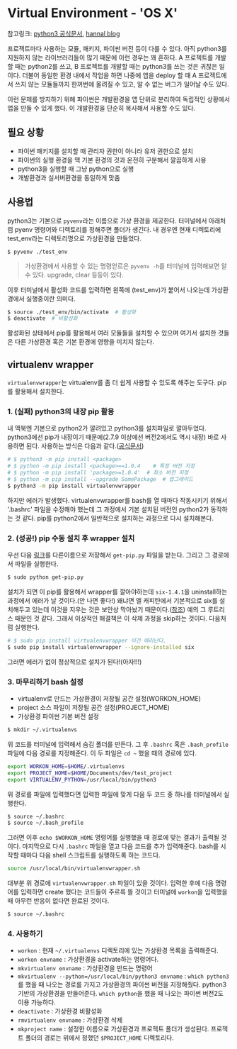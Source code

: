 # Virtual Environment - 'OS X'

참고링크: [python3 공식문서](https://docs.python.org/3/library/venv.html), [hannal blog](http://blog.hannal.com/2014/8/start_with_django_webframework_02/)

프로젝트마다 사용하는 모듈, 패키지, 파이썬 버전 등이 다를 수 있다. 아직 python3를 지원하지 않는 라이브러리들이 많기 때문에 이런 경우는 꽤 흔하다. A 프로젝트를 개발할 때는 python2를 쓰고, B 프로젝트를 개발할 때는 python3를 쓰는 것은 귀찮은 일이다. 더불어 동일한 환경 내에서 작업을 하면 나중에 앱을 deploy 할 때 A 프로젝트에서 쓰지 않는 모듈들까지 한꺼번에 올려질 수 있고, 알 수 없는 버그가 일어날 수도 있다.

이런 문제를 방지하기 위해 파이썬은 개발환경을 앱 단위로 분리하여 독립적인 상황에서 앱을 만들 수 있게 했다. 이 개발환경을 단순히 복사해서 사용할 수도 있다.

## 필요 상황

- 파이썬 패키지를 설치할 때 관리자 권한이 아니라 유저 권한으로 설치
- 파이썬의 실행 환경을 맥 기본 환경의 것과 온전히 구분해서 깔끔하게 사용
- python3을 실행할 때 그냥 python으로 실행
- 개발환경과 실서버환경을 동일하게 맞춤

## 사용법

python3는 기본으로 `pyvenv`라는 이름으로 가상 환경을 제공한다. 터미널에서 아래처럼 pyenv 명령어와 디렉토리를 정해주면 폴더가 생긴다. 내 경우엔 현재 디렉토리에 test_env라는 디렉토리명으로 가상환경을 만들었다.

```
$ pyvenv ./test_env
```

> 가상환경에서 사용할 수 있는 명령얻르은 `pyvenv -h`를 터미널에 입력해보면 알 수 있다. upgrade, clear 등등이 있다.

이후 터미널에서 활성화 코드를 입력하면 왼쪽에 (test_env)가 붙어서 나오는데 가상환경에서 실행중이란 의미다.

```bash
$ source ./test_env/bin/activate  # 활성화
$ deactivate  # 비활성화
```

활성화된 상태에서 pip를 활용해서 여러 모듈들을 설치할 수 있으며 여기서 설치한 것들은 다른 가상환경 혹은 기본 환경에 영향을 미치지 않는다.

## virtualenv wrapper

`virtualenvwrapper`는 virtualenv를 좀 더 쉽게 사용할 수 있도록 해주는 도구다. pip를 활용해서 설치한다.

### 1. (실패) python3의 내장 pip 활용

내 맥북엔 기본으로 python2가 깔려있고 python3를 설치파일로 깔아두었다. python3에선 pip가 내장이기 때문에(2.7.9 이상에선 버전2에서도 역시 내장) 바로 사용하면 된다. 사용하는 방식은 다음과 같다.([공식문서](https://docs.python.org/3/installing/))

```bash
# $ python3 -m pip install <package>
# $ python -m pip install <package>==1.0.4    # 특정 버전 지정
# $ python -m pip install 'package>=1.0.4'  # 최소 버전 지정
# $ python -m pip install --upgrade SomePackage  # 업그레이드
$ python3 -m pip install virtualenvwrapper
```

하지만 에러가 발생했다. virtualenvwrapper를 bash를 열 때마다 작동시키기 위해서 '.bashrc' 파일을 수정해야 했는데 그 과정에서 기본 설치된 버전인 python2가 동작하는 것 같다. pip를 python2에서 일반적으로 설치하는 과정으로 다시 설치해본다.

### 2. (성공!) pip 수동 설치 후 wrapper 설치

우선 다음 [링크](https://bootstrap.pypa.io/get-pip.py)를 다른이름으로 저장해서 `get-pip.py` 파일을 받는다. 그리고 그 경로에서 파일을 실행한다.

```bash
$ sudo python get-pip.py
```

설치가 되면 이 pip를 활용해서 wrapper를 깔아야하는데 `six-1.4.1`을 uninstall하는 과정에서 에러가 날 것이다.(안 나면 좋다!) 왜냐면 엘 캐피탄에서 기본적으로 six를 설치해두고 있는데 이것을 지우는 것은 보안상 막아놨기 때문이다.([참조](https://github.com/pypa/pip/issues/3165)) 예의 그 루트리스 때문인 것 같다. 그래서 이상적인 해결책은 이 삭제 과정을 skip하는 것이다. 다음처럼 실행한다.

```bash
# $ sudo pip install virtualenvwrapper 이건 에러난다.
$ sudo pip install virtualenvwrapper --ignore-installed six
```

그러면 에러가 없이 정상적으로 설치가 된다!(아자!!!)

### 3. 마무리하기 bash 설정

- virtualenv로 만드는 가상환경이 저장될 공간 설정(WORKON_HOME)
- project 소스 파일이 저장될 공간 설정(PROJECT_HOME)
- 가상환경 파이썬 기본 버전 설정

```bash
$ mkdir ~/.virtualenvs
```

위 코드를 터미널에 입력해서 숨김 폴더를 만든다.  그 후 `.bashrc` 혹은 `.bash_profile` 파일에 다음 경로를 지정해준다. 이 두 파일은 `cd ~` 했을 때의 경로에 있다.

```bash
export WORKON_HOME=$HOME/.virtualenvs
export PROJECT_HOME=$HOME/Documents/dev/test_project
export VIRTUALENV_PYTHON=/usr/local/bin/python3
```

위 경로를 파일에 입력했다면 입력한 파일에 맞게 다음 두 코드 중 하나를 터미널에서 실행한다.

```bash
$ source ~/.bashrc
$ source ~/.bash_profile
```

그러면 이후 `echo $WORKON_HOME` 명령어를 실행했을 때 경로에 맞는 결과가 출력될 것이다. 마지막으로 다시 `.bashrc` 파일을 열고 다음 코드를 추가 입력해준다. bash를 시작할 때마다 다음 shell 스크립트를 실행하도록 하는 코드다.

```bash
source /usr/local/bin/virtualenvwrapper.sh
```

대부분 위 경로에 `virtualenvwrapper.sh` 파일이 있을 것이다. 입력한 후에 다음 명령어를 입력하면 create 했다는 코드들이 주르륵 뜰 것이고 터미널에 `workon`을 입력했을 때 아무런 반응이 없다면 완료된 것이다.

```bash
$ source ~/.bashrc
```

### 4. 사용하기

- `workon` : 현재 `~/.virtualenvs` 디렉토리에 있는 가상환경 목록을 출력해준다.
- `workon envname` : 가상환경을 activate하는 명령어다.
- `mkvirtualenv envname` : 가상환경을 만드는 명령어
- `mkvirtualenv --python=/usr/local/bin/python3 envname` : `which python3`를 했을 때 나오는 경로를 가지고 가상환경의 파이썬 버전을 지정해줬다. python3 기반의 가상환경을 만들어준다. `which python`을 했을 때 나오는 파이썬 버전2도 이용 가능하다.
- `deactivate` : 가상환경 비활성화
- `rmvirtualenv envname` : 가상환경 삭제
- `mkproject name` : 설정한 이름으로 가상환경과 프로젝트 폴더가 생성된다. 프로젝트 폴더의 경로는 위에서 정했던 `$PROJECT_HOME` 디렉토리다.
